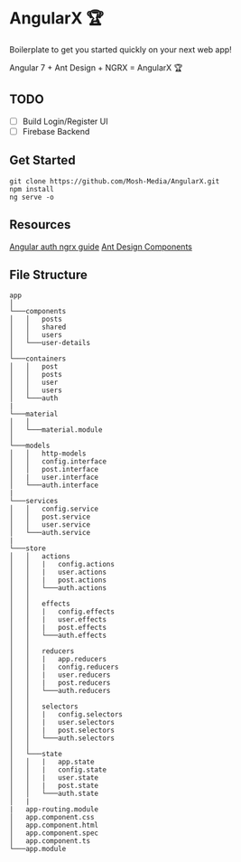 # AngularX 🏆
Boilerplate to get you started quickly on your next web app!

Angular 7 + Ant Design + NGRX = AngularX 🏆

## TODO

- [ ] Build Login/Register UI
- [ ] Firebase Backend

## Get Started

```
git clone https://github.com/Mosh-Media/AngularX.git
npm install
ng serve -o
```
## Resources

[Angular auth ngrx guide](https://angularfirebase.com/lessons/ngrx-with-firebase-auth-google-oauth-login/)
[Ant Design Components](https://ng.ant.design/docs/introduce/en)


## File Structure

```
app 
│
└───components
│   │   posts
│   │   shared
│   │   users
│   └───user-details
│   
└───containers
│   │   post
│   │   posts
│   │   user
│   │   users
│   └───auth
|   
└───material
│   │   
│   └───material.module
│   
└───models
│   │   http-models
│   │   config.interface
│   │   post.interface
│   |   user.interface
│   └───auth.interface
|   
└───services
│   │   config.service
│   │   post.service
│   │   user.service
│   └───auth.service
|   
└───store
│   │   actions
│   │   |   config.actions
│   │   |   user.actions
│   │   |   post.actions
│   │   └───auth.actions
│   │ 
│   │   effects
│   │   |   config.effects
│   │   |   user.effects
│   │   |   post.effects
│   │   └───auth.effects
│   │ 
│   │   reducers
│   │   |   app.reducers
│   │   |   config.reducers
│   │   |   user.reducers
│   │   |   post.reducers
│   │   └───auth.reducers
│   │
│   │   selectors
│   │   |   config.selectors
│   │   |   user.selectors
│   │   |   post.selectors
│   │   └───auth.selectors
│   │   
│   └───state
│   │   |   app.state
│   │   |   config.state
│   │   |   user.state
│   │   |   post.state
│   │   └───auth.state
│   |
|   app-routing.module
│   app.component.css  
│   app.component.html
│   app.component.spec
│   app.component.ts
└───app.module
```